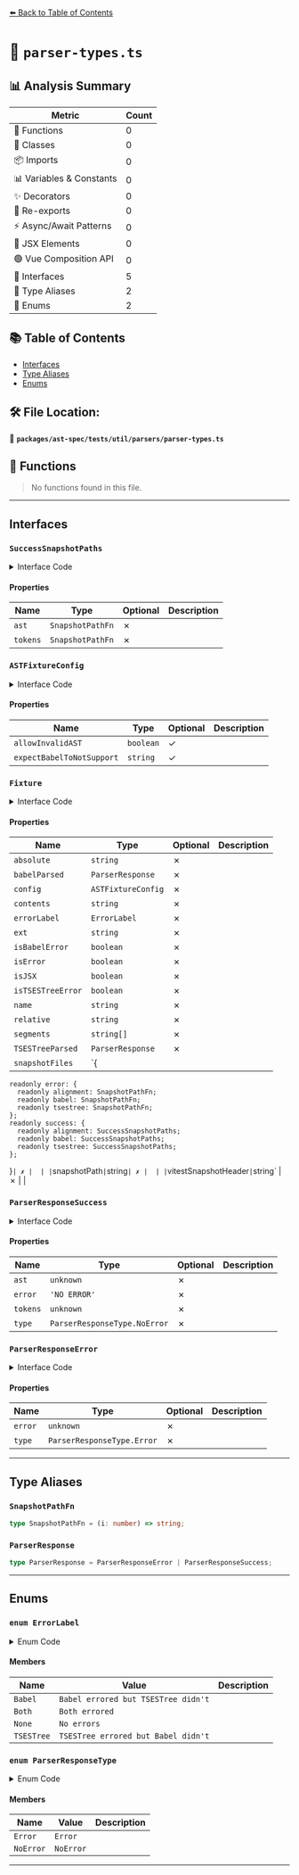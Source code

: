 [⬅️ Back to Table of Contents](../../../../../index.md)

# 📄 `parser-types.ts`

## 📊 Analysis Summary

| Metric | Count |
|--------|-------|
| 🔧 Functions | 0 |
| 🧱 Classes | 0 |
| 📦 Imports | 0 |
| 📊 Variables & Constants | 0 |
| ✨ Decorators | 0 |
| 🔄 Re-exports | 0 |
| ⚡ Async/Await Patterns | 0 |
| 💠 JSX Elements | 0 |
| 🟢 Vue Composition API | 0 |
| 📐 Interfaces | 5 |
| 📑 Type Aliases | 2 |
| 🎯 Enums | 2 |

## 📚 Table of Contents

- [Interfaces](#interfaces)
- [Type Aliases](#type-aliases)
- [Enums](#enums)

## 🛠️ File Location:
📂 **`packages/ast-spec/tests/util/parsers/parser-types.ts`**

## 🔧 Functions

> No functions found in this file.


---

## Interfaces

### `SuccessSnapshotPaths`

<details><summary>Interface Code</summary>

```ts
interface SuccessSnapshotPaths {
  readonly ast: SnapshotPathFn;
  readonly tokens: SnapshotPathFn;
}
```
</details>

#### Properties

| Name | Type | Optional | Description |
|------|------|----------|-------------|
| `ast` | `SnapshotPathFn` | ✗ |  |
| `tokens` | `SnapshotPathFn` | ✗ |  |

### `ASTFixtureConfig`

<details><summary>Interface Code</summary>

```ts
export interface ASTFixtureConfig {
  /**
   * Prevents the parser from throwing an error if it receives an invalid AST from TypeScript.
   * This case only usually occurs when attempting to lint invalid code.
   */
  readonly allowInvalidAST?: boolean;

  /**
   * Specifies that we expect that babel doesn't yet support the code in this fixture, so we expect that it will error.
   * This should not be used if we expect babel to throw for this feature due to a valid parser error!
   *
   * The value should be a description of why there isn't support - for example a github issue URL.
   */
  readonly expectBabelToNotSupport?: string;
}
```
</details>

#### Properties

| Name | Type | Optional | Description |
|------|------|----------|-------------|
| `allowInvalidAST` | `boolean` | ✓ |  |
| `expectBabelToNotSupport` | `string` | ✓ |  |

### `Fixture`

<details><summary>Interface Code</summary>

```ts
export interface Fixture {
  readonly absolute: string;
  readonly babelParsed: ParserResponse;
  readonly config: ASTFixtureConfig;
  readonly contents: string;
  readonly errorLabel: ErrorLabel;
  readonly ext: string;
  readonly isBabelError: boolean;
  readonly isError: boolean;
  readonly isJSX: boolean;
  readonly isTSESTreeError: boolean;
  readonly name: string;
  readonly relative: string;
  readonly segments: string[];
  readonly TSESTreeParsed: ParserResponse;
  readonly snapshotFiles: {
    readonly error: {
      readonly alignment: SnapshotPathFn;
      readonly babel: SnapshotPathFn;
      readonly tsestree: SnapshotPathFn;
    };
    readonly success: {
      readonly alignment: SuccessSnapshotPaths;
      readonly babel: SuccessSnapshotPaths;
      readonly tsestree: SuccessSnapshotPaths;
    };
  };
  readonly snapshotPath: string;
  readonly vitestSnapshotHeader: string;
}
```
</details>

#### Properties

| Name | Type | Optional | Description |
|------|------|----------|-------------|
| `absolute` | `string` | ✗ |  |
| `babelParsed` | `ParserResponse` | ✗ |  |
| `config` | `ASTFixtureConfig` | ✗ |  |
| `contents` | `string` | ✗ |  |
| `errorLabel` | `ErrorLabel` | ✗ |  |
| `ext` | `string` | ✗ |  |
| `isBabelError` | `boolean` | ✗ |  |
| `isError` | `boolean` | ✗ |  |
| `isJSX` | `boolean` | ✗ |  |
| `isTSESTreeError` | `boolean` | ✗ |  |
| `name` | `string` | ✗ |  |
| `relative` | `string` | ✗ |  |
| `segments` | `string[]` | ✗ |  |
| `TSESTreeParsed` | `ParserResponse` | ✗ |  |
| `snapshotFiles` | `{
    readonly error: {
      readonly alignment: SnapshotPathFn;
      readonly babel: SnapshotPathFn;
      readonly tsestree: SnapshotPathFn;
    };
    readonly success: {
      readonly alignment: SuccessSnapshotPaths;
      readonly babel: SuccessSnapshotPaths;
      readonly tsestree: SuccessSnapshotPaths;
    };
  }` | ✗ |  |
| `snapshotPath` | `string` | ✗ |  |
| `vitestSnapshotHeader` | `string` | ✗ |  |

### `ParserResponseSuccess`

<details><summary>Interface Code</summary>

```ts
export interface ParserResponseSuccess {
  readonly ast: unknown;
  // this exists for the error alignment test snapshots
  readonly error: 'NO ERROR';
  readonly tokens: unknown;
  readonly type: ParserResponseType.NoError;
}
```
</details>

#### Properties

| Name | Type | Optional | Description |
|------|------|----------|-------------|
| `ast` | `unknown` | ✗ |  |
| `error` | `'NO ERROR'` | ✗ |  |
| `tokens` | `unknown` | ✗ |  |
| `type` | `ParserResponseType.NoError` | ✗ |  |

### `ParserResponseError`

<details><summary>Interface Code</summary>

```ts
export interface ParserResponseError {
  readonly error: unknown;
  readonly type: ParserResponseType.Error;
}
```
</details>

#### Properties

| Name | Type | Optional | Description |
|------|------|----------|-------------|
| `error` | `unknown` | ✗ |  |
| `type` | `ParserResponseType.Error` | ✗ |  |


---

## Type Aliases

### `SnapshotPathFn`

```ts
type SnapshotPathFn = (i: number) => string;
```

### `ParserResponse`

```ts
type ParserResponse = ParserResponseError | ParserResponseSuccess;
```


---

## Enums

### `enum ErrorLabel`

<details><summary>Enum Code</summary>

```ts
export enum ErrorLabel {
  Babel = "Babel errored but TSESTree didn't",
  Both = 'Both errored',
  None = 'No errors',
  TSESTree = "TSESTree errored but Babel didn't",
}
```
</details>

#### Members

| Name | Value | Description |
|------|-------|-------------|
| `Babel` | `Babel errored but TSESTree didn't` |  |
| `Both` | `Both errored` |  |
| `None` | `No errors` |  |
| `TSESTree` | `TSESTree errored but Babel didn't` |  |

### `enum ParserResponseType`

<details><summary>Enum Code</summary>

```ts
export enum ParserResponseType {
  Error = 'Error',
  NoError = 'NoError',
}
```
</details>

#### Members

| Name | Value | Description |
|------|-------|-------------|
| `Error` | `Error` |  |
| `NoError` | `NoError` |  |


---